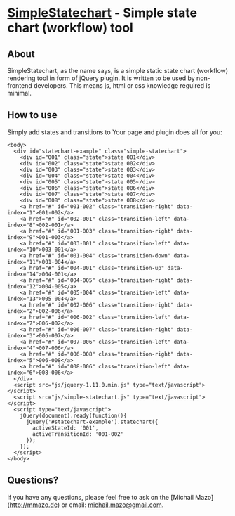 [SimpleStatechart](http://mmazo.de/statechart/) - Simple state chart (workflow) tool
======================================================================================

About
--------------------------------------

SimpleStatechart, as the name says, is a simple static state chart (workflow) rendering
tool in form of jQuery plugin. It is written to be used by non-frontend developers.
This means js, html or css knowledge reguired is minimal.

How to use
----------

Simply add states and transitions to Your page and plugin does all for you:

```
<body>
  <div id="statechart-example" class="simple-statechart">
    <div id="001" class="state">state 001</div>
    <div id="002" class="state">state 002</div>
    <div id="003" class="state">state 003</div>
    <div id="004" class="state">state 004</div>
    <div id="005" class="state">state 005</div>
    <div id="006" class="state">state 006</div>
    <div id="007" class="state">state 007</div>
    <div id="008" class="state">state 008</div>
    <a href="#" id="001-002" class="transition-right" data-index="1">001-002</a>
    <a href="#" id="002-001" class="transition-left" data-index="8">002-001</a>
    <a href="#" id="001-003" class="transition-right" data-index="9">001-003</a>
    <a href="#" id="003-001" class="transition-left" data-index="10">003-001</a>
    <a href="#" id="001-004" class="transition-down" data-index="11">001-004</a>
    <a href="#" id="004-001" class="transition-up" data-index="14">004-001</a>
    <a href="#" id="004-005" class="transition-right" data-index="12">004-005</a>
    <a href="#" id="005-004" class="transition-left" data-index="13">005-004</a>
    <a href="#" id="002-006" class="transition-right" data-index="2">002-006</a>
    <a href="#" id="006-002" class="transition-left" data-index="7">006-002</a>
    <a href="#" id="006-007" class="transition-right" data-index="3">006-007</a>
    <a href="#" id="007-006" class="transition-left" data-index="4">007-006</a>
    <a href="#" id="006-008" class="transition-right" data-index="5">006-008</a>
    <a href="#" id="008-006" class="transition-left" data-index="6">008-006</a>
  </div>
  <script src="js/jquery-1.11.0.min.js" type="text/javascript"></script>
  <script src="js/simple-statechart.js" type="text/javascript"></script>
  <script type="text/javascript">
    jQuery(document).ready(function(){
      jQuery('#statechart-example').statechart({
        activeStateId: '001',
        activeTransitionId: '001-002'
      });
    });
  </script>
</body>
```

Questions?
----------

If you have any questions, please feel free to ask on the
[Michail Mazo] (http://mmazo.de) or email: michail.mazo@gmail.com.
